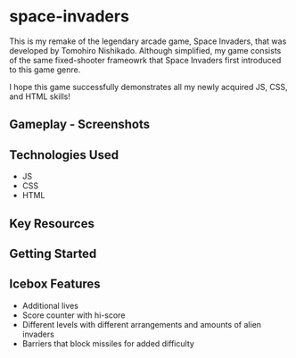 # space-invaders
This is my remake of the legendary arcade game, Space Invaders, that was developed by Tomohiro Nishikado. Although simplified, my game consists of the same fixed-shooter frameowrk that Space Invaders first introduced to this game genre.

I hope this game successfully demonstrates all my newly acquired JS, CSS, and HTML skills!

## Gameplay - Screenshots

## Technologies Used
- JS
- CSS
- HTML

## Key Resources

## Getting Started

## Icebox Features
- Additional lives
- Score counter with hi-score
- Different levels with different arrangements and amounts of alien invaders
- Barriers that block missiles for added difficulty